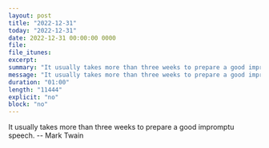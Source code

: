 ```yaml
---
layout: post
title: "2022-12-31"
today: "2022-12-31"
date: 2022-12-31 00:00:00 0000
file:
file_itunes:
excerpt:
summary: "It usually takes more than three weeks to prepare a good impromptu speech. -- Mark Twain"
message: "It usually takes more than three weeks to prepare a good impromptu speech. -- Mark Twain"
duration: "01:00"
length: "11444"
explicit: "no"
block: "no"
---
```

It usually takes more than three weeks to prepare a good impromptu speech. -- Mark Twain

